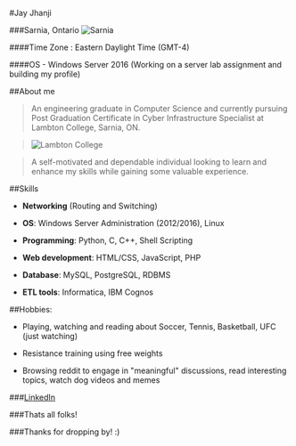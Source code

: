 #Jay Jhanji

###Sarnia, Ontario
![Sarnia](https://www.google.com/imgres?imgurl=https%3A%2F%2Fwww.iheartradio.ca%2Fimage%2Fpolicy%3A1.8515362%3A1540242917%2Fam800-news-blue-water-bridge-sarnia-istock.jpg%3Ff%3Ddefault%26%24p%24f%3D2ec59b7&imgrefurl=https%3A%2F%2Fwww.iheartradio.ca%2Fam800%2Fnews%2Fcbp-seizes-cocaine-at-blue-water-bridge-1.8515388&docid=sf3_u_1pZHfWWM&tbnid=hGY_9KNLwaLYeM%3A&vet=10ahUKEwjFuOKsz7PlAhVKHjQIHU0BBeYQMwhnKAswCw..i&w=1254&h=836&bih=913&biw=1280&q=bluewater%20bridge%20sarnia&ved=0ahUKEwjFuOKsz7PlAhVKHjQIHU0BBeYQMwhnKAswCw&iact=mrc&uact=8)

####Time Zone : Eastern Daylight Time (GMT-4)

####OS - Windows Server 2016 (Working on a server lab assignment and building my profile)

##About me
>An engineering graduate in Computer Science and currently pursuing Post Graduation Certificate in 
Cyber Infrastructure Specialist at Lambton College, Sarnia, ON. 

>![Lambton College](https://www.google.com/url?sa=i&source=images&cd=&ved=2ahUKEwi_-Z7tz7PlAhUBuZ4KHZrGCpgQjRx6BAgBEAQ&url=https%3A%2F%2Fwww.theobserver.ca%2F2017%2F05%2F28%2Flambton-college-promised-to-share-health-care-research-with-ontario-canada-vp-says%2Fwcm%2Fdd508d21-bce4-26f3-4822-59c9469ec8f0&psig=AOvVaw2CbftJo_H9nGB0EUm9PzvA&ust=1571962767222375)

>A self-motivated and dependable individual looking to learn and 
enhance my skills while gaining some valuable experience.

##Skills
- **Networking** (Routing and Switching)

- **OS**: Windows Server Administration (2012/2016), Linux

- **Programming**: Python, C, C++, Shell Scripting

- **Web development**: HTML/CSS, JavaScript, PHP
 
- **Database**: MySQL, PostgreSQL, RDBMS

- **ETL tools**: Informatica, IBM Cognos

##Hobbies:
-  Playing, watching and reading about Soccer, Tennis, Basketball, UFC (just watching)

- Resistance training using free weights

+ Browsing reddit to engage in "meaningful" discussions, read interesting topics, watch dog videos and memes

###[LinkedIn](https://www.linkedin.com/in/ujjwaljhanji/)

###Thats all folks!

###Thanks for dropping by! :)



